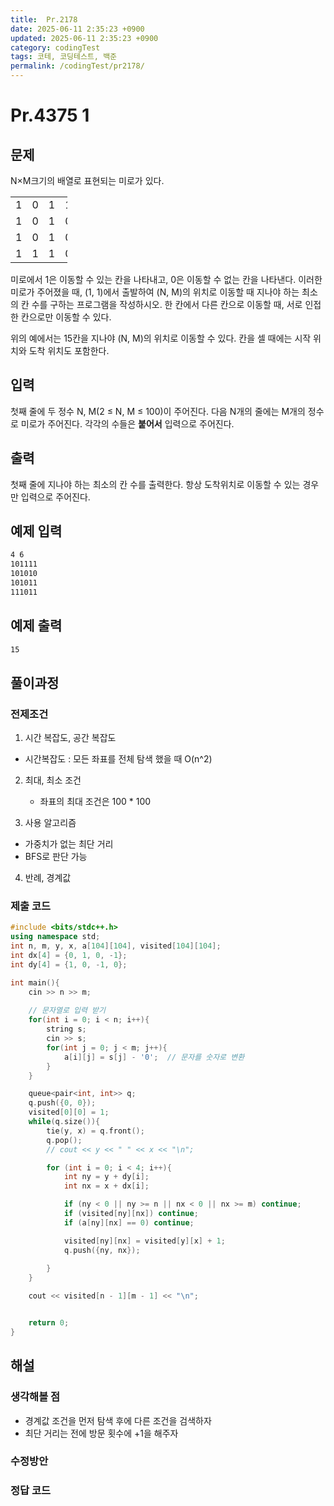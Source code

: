 ```yaml
---
title:  Pr.2178
date: 2025-06-11 2:35:23 +0900
updated: 2025-06-11 2:35:23 +0900
category: codingTest
tags: 코테, 코딩테스트, 백준
permalink: /codingTest/pr2178/
---
```

# Pr.4375 1
## 문제
<p>N&times;M크기의 배열로 표현되는 미로가 있다.</p>

<table class="table table-bordered" style="width:18%">
	<tbody>
		<tr>
			<td style="width:3%">1</td>
			<td style="width:3%">0</td>
			<td style="width:3%">1</td>
			<td style="width:3%">1</td>
			<td style="width:3%">1</td>
			<td style="width:3%">1</td>
		</tr>
		<tr>
			<td>1</td>
			<td>0</td>
			<td>1</td>
			<td>0</td>
			<td>1</td>
			<td>0</td>
		</tr>
		<tr>
			<td>1</td>
			<td>0</td>
			<td>1</td>
			<td>0</td>
			<td>1</td>
			<td>1</td>
		</tr>
		<tr>
			<td>1</td>
			<td>1</td>
			<td>1</td>
			<td>0</td>
			<td>1</td>
			<td>1</td>
		</tr>
	</tbody>
</table>

<p>미로에서 1은 이동할 수 있는 칸을 나타내고, 0은 이동할 수 없는 칸을 나타낸다. 이러한 미로가 주어졌을 때, (1, 1)에서 출발하여 (N, M)의 위치로 이동할 때 지나야 하는 최소의 칸 수를 구하는 프로그램을 작성하시오. 한 칸에서 다른 칸으로 이동할 때, 서로 인접한 칸으로만 이동할 수 있다.</p>

<p>위의 예에서는 15칸을 지나야 (N, M)의 위치로 이동할 수 있다. 칸을 셀 때에는 시작 위치와 도착 위치도 포함한다.</p>

## 입력
<p>첫째 줄에 두 정수 N, M(2 &le; N, M &le; 100)이 주어진다. 다음 N개의 줄에는 M개의 정수로 미로가 주어진다. 각각의 수들은 <strong>붙어서</strong> 입력으로 주어진다.</p>


## 출력
<p>첫째 줄에 지나야 하는 최소의 칸 수를 출력한다. 항상 도착위치로 이동할 수 있는 경우만 입력으로 주어진다.</p>

## 예제 입력

```markdown
4 6
101111
101010
101011
111011
```

## 예제 출력

```markdown
15
```


## 풀이과정

### 전제조건
1. 시간 복잡도, 공간 복잡도
 - 시간복잡도 : 모든 좌표를 전체 탐색 했을 때 O(n^2)

2. 최대, 최소 조건
   - 좌표의 최대 조건은 100 * 100 
   
3. 사용 알고리즘
  - 가중치가 없는 최단 거리
  - BFS로 판단 가능

4. 반례, 경계값
  
### 제출 코드

```cpp
#include <bits/stdc++.h>
using namespace std;
int n, m, y, x, a[104][104], visited[104][104];
int dx[4] = {0, 1, 0, -1};
int dy[4] = {1, 0, -1, 0};

int main(){
    cin >> n >> m;
    
    // 문자열로 입력 받기
    for(int i = 0; i < n; i++){
        string s;
        cin >> s;
        for(int j = 0; j < m; j++){
            a[i][j] = s[j] - '0';  // 문자를 숫자로 변환
        }
    }

    queue<pair<int, int>> q;
    q.push({0, 0});
    visited[0][0] = 1;
    while(q.size()){
        tie(y, x) = q.front();
        q.pop();
        // cout << y << " " << x << "\n";

        for (int i = 0; i < 4; i++){
            int ny = y + dy[i];
            int nx = x + dx[i];

            if (ny < 0 || ny >= n || nx < 0 || nx >= m) continue;
            if (visited[ny][nx]) continue;
            if (a[ny][nx] == 0) continue;

            visited[ny][nx] = visited[y][x] + 1;
            q.push({ny, nx});
            
        }
    }

    cout << visited[n - 1][m - 1] << "\n";


    return 0;
}
```

## 해설
### 생각해볼 점
  - 경계값 조건을 먼저 탐색 후에 다른 조건을 검색하자
  - 최단 거리는 전에 방문 횟수에 +1을 해주자 
### 수정방안

### 정답 코드

```cpp
```

